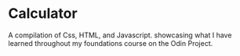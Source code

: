 # Calculator
A compilation of Css, HTML, and Javascript. showcasing what I have learned throughout my foundations course on the Odin Project.
